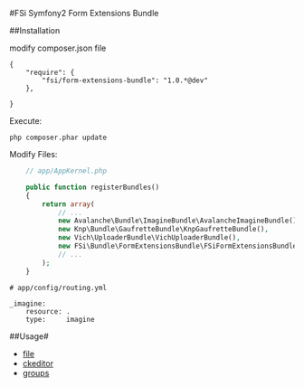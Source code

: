 #FSi Symfony2 Form Extensions Bundle

##Installation

modify composer.json file

```
{
    "require": {
        "fsi/form-extensions-bundle": "1.0.*@dev"
    },

}
```
Execute:

```
php composer.phar update
```

Modify Files:

```php
    // app/AppKernel.php

    public function registerBundles()
    {
        return array(
            // ...
            new Avalanche\Bundle\ImagineBundle\AvalancheImagineBundle(),
            new Knp\Bundle\GaufretteBundle\KnpGaufretteBundle(),
            new Vich\UploaderBundle\VichUploaderBundle(),
            new FSi\Bundle\FormExtensionsBundle\FSiFormExtensionsBundle(),
            // ...
        );
    }
```

```
# app/config/routing.yml

_imagine:
    resource: .
    type:     imagine
```

##Usage#

- [file](Resources/doc/file.md)
- [ckeditor](Resources/doc/ckeditor.md)
- [groups](Resources/doc/groups.md)